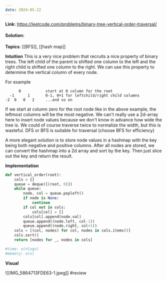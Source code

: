 ```yaml
---
date: 2024-05-22
---
```

**Link:** https://leetcode.com/problems/binary-tree-vertical-order-traversal/
#### Solution:

**Topics**: [[BFS]], [[hash map]]

**Intuition**
This is a very nice problem that recruits a nice property of binary trees. The left child of the parent is shifted one column to the left and the right child is shifted one column to the right. We can use this property to determine the vertical column of every node. 

For example
```
      0           start at 0 column for the root
  -1      1       0-1, 0+1 for leftchild/right child columns 
-2  0   0   2     ...and so on
```

If we start at column zero for the root node like in the above example, the leftmost columns will be the most negative. We can't really use a 2d-array here to insert node values because we don't know in advance how wide the tree is. We could of course traverse twice to normalize the width, but this is wasteful. DFS or BFS is suitable for traversal (choose BFS for efficiency)

A more elegant solution is to store node values in a hashmap with the key being both negative and positive columns. After all nodes are stored, we can convert the hashmap into a 2d array and sort by the key. Then just slice out the key and return the result.


**Implementation**
```python
def vertical_order(root):
	cols = {}
	queue = deque([(root, 0)])
	while queue:
		node, col = queue.popleft()
		if node is None:
			continue
		if col not in cols:
			cols[col] = []
		cols[col].append(node.val)
		queue.append((node.left, col-1))
		queue.append((node.right, col+1))
	cols = [(col, nodes) for col, nodes in cols.items()]
	cols.sort()
	return [nodes for _, nodes in cols]

#time: o(nlogn)
#memory: o(n)
```

**Visual** 

![[IMG_5864713FDE63-1.jpeg]]
#review 


